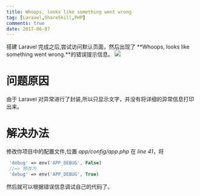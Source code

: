 ```yaml
---
title: Whoops, looks like something went wrong
tag: [Laravel,ShareSkill,PHP]
comments: true
date: 2017-06-07
---
```




搭建 Laravel 完成之后,尝试访问默认页面，然后出现了
**Whoops, looks like something went wrong.**的错误提示信息。
![](http://ww1.sinaimg.cn/large/d9e82fa4ly1fgcuuws5uxj211p064mxj.jpg)

# 问题原因

由于 Laravel 对异常进行了封装,所以只显示文字，并没有将详细的异常信息打印出来。

# 解决办法

修改你项目中的配置文件,位置 *app/config/app.php* 在 *line 41*，将

```php
 'debug' => env('APP_DEBUG', False)
 //=> 修改为
 'debug' => env('APP_DEBUG', True)
```

然后就可以根据错误信息调试自己的代码了。


